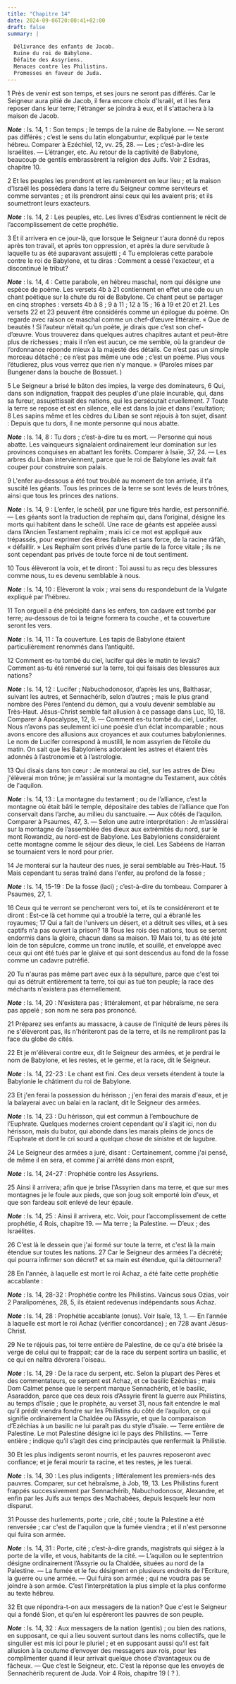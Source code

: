 ```yaml
---
title: "Chapitre 14"
date: 2024-09-06T20:00:41+02:00
draft: false
summary: |
  
  Délivrance des enfants de Jacob.
  Ruine du roi de Babylone.
  Défaite des Assyriens.
  Menaces contre les Philistins.
  Promesses en faveur de Juda.
---
```



1 Près de venir est son temps, et ses jours ne seront pas différés. Car le Seigneur aura pitié de Jacob, il fera encore choix d'Israël, et il les fera reposer dans leur terre; l'étranger se joindra à eux, et il s'attachera à la maison de Jacob.

***Note*** :  Is. 14, 1 : Son temps ; le temps de la ruine de Babylone. ― Ne seront pas différés ; c’est le sens du latin elongabuntur, expliqué par le texte hébreu. Comparer à Ezéchiel, 12, vv. 25, 28. ― Les ; c’est-à-dire les Israélites. ― L’étranger, etc. Au retour de la captivité de Babylone, beaucoup de gentils embrassèrent la religion des Juifs. Voir 2 Esdras, chapitre 10.

2 Et les peuples les prendront et les ramèneront en leur lieu ; et la maison d'Israël les possédera dans la terre du Seigneur comme serviteurs et comme servantes ; et ils prendront ainsi ceux qui les avaient pris; et ils soumettront leurs exacteurs.

***Note*** :  Is. 14, 2 : Les peuples, etc. Les livres d’Esdras contiennent le récit de l’accomplissement de cette prophétie.


3 Et il arrivera en ce jour-là, que lorsque le Seigneur t'aura donné du repos après ton travail, et après ton oppression, et après la dure servitude à laquelle tu as été auparavant assujetti ; 4 Tu emploieras cette parabole contre le roi de Babylone, et tu diras : Comment a cessé l'exacteur, et a discontinué le tribut?

***Note*** :  Is. 14, 4 : Cette parabole, en hébreu maschal, nom qui désigne une espèce de poème. Les versets 4b à 21 contiennent en effet une ode ou un chant poétique sur la chute du roi de Babylone. Ce chant peut se partager en cinq strophes : versets 4b à 8 ; 9 à 11 ; 12 à 15 ; 16 à 19 et 20 et 21. Les versets 22 et 23 peuvent être considérés comme un épilogue du poème. On regarde avec raison ce maschal comme un chef-d’œuvre littéraire. « Que de beautés ! Si l’auteur n’était qu’un poète, je dirais que c’est son chef-d’œuvre. Vous trouverez dans quelques autres chapitres autant et peut-être plus de richesses ; mais il n’en est aucun, ce me semble, où la grandeur de l’ordonnance réponde mieux à la majesté des détails. Ce n’est pas un simple morceau détaché ; ce n’est pas même une ode ; c’est un poème. Plus vous l’étudierez, plus vous verrez que rien n’y manque. » (Paroles mises par Bungener dans la bouche de Bossuet. )


5 Le Seigneur a brisé le bâton des impies, la verge des dominateurs, 6 Qui, dans son indignation, frappait des peuples d'une plaie incurable, qui, dans sa fureur, assujettissait des nations, qui les persécutait cruellement. 7 Toute la terre se repose et est en silence, elle est dans la joie et dans l'exultation; 8 Les sapins même et les cèdres du Liban se sont réjouis à ton sujet, disant : Depuis que tu dors, il ne monte personne qui nous abatte.

***Note*** :  Is. 14, 8 : Tu dors ; c’est-à-dire tu es mort. ― Personne qui nous abatte. Les vainqueurs signalaient ordinairement leur domination sur les provinces conquises en abattant les forêts. Comparer à Isaïe, 37, 24. ― Les arbres du Liban interviennent, parce que le roi de Babylone les avait fait couper pour construire son palais.


9 L'enfer au-dessous a été tout troublé au moment de ton arrivée, il t'a suscité les géants. Tous les princes de la terre se sont levés de leurs trônes, ainsi que tous les princes des nations.

***Note*** :  Is. 14, 9 : L’enfer, le scheôl, par une figure très hardie, est personnifié. ― Les géants sont la traduction de rephaïm qui, dans l’original, désigne les morts qui habitent dans le scheôl. Une race de géants est appelée aussi dans l’Ancien Testament rephaïm ; mais ici ce mot est appliqué aux trépassés, pour exprimer des êtres faibles et sans force, de la racine râfâh, « défaillir. » Les Rephaïm sont privés d’une partie de la force vitale ; ils ne sont cependant pas privés de toute force ni de tout sentiment.

10 Tous élèveront la voix, et te diront : Toi aussi tu as reçu des blessures comme nous, tu es devenu semblable à nous.

***Note*** :  Is. 14, 10 : Elèveront la voix ; vrai sens du respondebunt de la Vulgate expliqué par l’hébreu.

11 Ton orgueil a été précipité dans les enfers, ton cadavre est tombé par terre; au-dessous de toi la teigne formera ta couche , et ta couverture seront les vers.

***Note*** :  Is. 14, 11 : Ta couverture. Les tapis de Babylone étaient particulièrement renommés dans l’antiquité.


12 Comment es-tu tombé du ciel, lucifer qui dès le matin te levais? Comment as-tu été renversé sur la terre, toi qui faisais des blessures aux nations?

***Note*** :  Is. 14, 12 : Lucifer ; Nabuchodonosor, d’après les uns, Balthasar, suivant les autres, et Sennachérib, selon d’autres ; mais le plus grand nombre des Pères l’entend du démon, qui a voulu devenir semblable au Très-Haut. Jésus-Christ semble fait allusion à ce passage dans Luc, 10, 18. Comparer à Apocalypse, 12, 9. ― Comment es-tu tombé du ciel, Lucifer. Nous n’avons pas seulement ici une poésie d’un éclat incomparable ; nous avons encore des allusions aux croyances et aux coutumes babyloniennes. Le nom de Lucifer correspond à mustilil, le nom assyrien de l’étoile du matin. On sait que les Babyloniens adoraient les astres et étaient très adonnés à l’astronomie et à l’astrologie.

13 Qui disais dans ton cœur : Je monterai au ciel, sur les astres de Dieu j'élèverai mon trône; je m'assiérai sur la montagne du Testament, aux côtés de l'aquilon.

***Note*** :  Is. 14, 13 : La montagne du testament ; ou de l’alliance, c’est la montagne où était bâti le temple, dépositaire des tables de l’alliance que l’on conservait dans l’arche, au milieu du sanctuaire. ― Aux côtés de l’aquilon. Comparer à Psaumes, 47, 3. ― Selon une autre interprétation : Je m’assiérai sur la montagne de l’assemblée des dieux aux extrémités du nord, sur le mont Rowandiz, au nord-est de Babylone. Les Babyloniens considéraient cette montagne comme le séjour des dieux, le ciel. Les Sabéens de Harran se tournaient vers le nord pour prier.

14 Je monterai sur la hauteur des nues, je serai semblable au Très-Haut. 15 Mais cependant tu seras traîné dans l'enfer, au profond de la fosse ;

***Note*** :  Is. 14, 15-19 : De la fosse (laci) ; c’est-à-dire du tombeau. Comparer à Psaumes, 27, 1.


16 Ceux qui te verront se pencheront vers toi, et ils te considéreront et te diront : Est-ce là cet homme qui a troublé la terre, qui a ébranlé les royaumes; 17 Qui a fait de l'univers un désert, et a détruit ses villes, et à ses captifs n'a pas ouvert la prison? 18 Tous les rois des nations, tous se seront endormis dans la gloire, chacun dans sa maison. 19 Mais toi, tu as été jeté loin de ton sépulcre, comme un tronc inutile, et souillé, et enveloppé avec ceux qui ont été tués par le glaive et qui sont descendus au fond de la fosse comme un cadavre putréfié.


20 Tu n'auras pas même part avec eux à la sépulture, parce que c'est toi qui as détruit entièrement ta terre, toi qui as tué ton peuple; la race des méchants n'existera pas éternellement.

***Note*** :  Is. 14, 20 : N’existera pas ; littéralement, et par hébraïsme, ne sera pas appelé ; son nom ne sera pas prononcé.

21 Préparez ses enfants au massacre, à cause de l'iniquité de leurs pères ils ne s'élèveront pas, ils n'hériteront pas de la terre, et ils ne rempliront pas la face du globe de cités.


22 Et je m'élèverai contre eux, dit le Seigneur des armées, et je perdrai le nom de Babylone, et les restes, et le germe, et la race, dit le Seigneur.

***Note*** :  Is. 14, 22-23 : Le chant est fini. Ces deux versets étendent à toute la Babylonie le châtiment du roi de Babylone.

23 Et j'en ferai la possession du hérisson ; j'en ferai des marais d'eaux, et je la balayerai avec un balai en la raclant, dit le Seigneur des armées.

***Note*** :  Is. 14, 23 : Du hérisson, qui est commun à l’embouchure de l’Euphrate. Quelques modernes croient cependant qu’il s’agit ici, non du hérisson, mais du butor, qui abonde dans les marais pleins de joncs de l’Euphrate et dont le cri sourd a quelque chose de sinistre et de lugubre.


24 Le Seigneur des armées a juré, disant : Certainement, comme j'ai pensé, de même il en sera, et comme j'ai arrêté dans mon esprit,

***Note*** :  Is. 14, 24-27 : Prophétie contre les Assyriens.

25 Ainsi il arrivera; afin que je brise l'Assyrien dans ma terre, et que sur mes montagnes je le foule aux pieds, que son joug soit emporté loin d'eux, et que son fardeau soit enlevé de leur épaule.

***Note*** :  Is. 14, 25 : Ainsi il arrivera, etc. Voir, pour l’accomplissement de cette prophétie, 4 Rois, chapitre 19. ― Ma terre ; la Palestine. ― D’eux ; des Israélites.

26 C'est là le dessein que j'ai formé sur toute la terre, et c'est là la main étendue sur toutes les nations. 27 Car le Seigneur des armées l'a décrété; qui pourra infirmer son décret? et sa main est étendue, qui la détournera?


28 En l'année, à laquelle est mort le roi Achaz, a été faite cette prophétie accablante :

***Note*** :  Is. 14, 28-32 : Prophétie contre les Philistins. Vaincus sous Ozias, voir 2 Paralipomènes, 28, 5, ils étaient redevenus indépendants sous Achaz.

***Note*** :  Is. 14, 28 : Prophétie accablante (onus). Voir Isaïe, 13, 1. ― En l’année à laquelle est mort le roi Achaz (vérifier concordance) ; en 728 avant Jésus-Christ.

29 Ne te réjouis pas, toi terre entière de Palestine, de ce qu'a été brisée la verge de celui qui te frappait; car de la race du serpent sortira un basilic, et ce qui en naîtra dévorera l'oiseau.

***Note*** :  Is. 14, 29 : De la race du serpent, etc. Selon la plupart des Pères et des commentateurs, ce serpent est Achaz, et ce basilic Ezéchias ; mais Dom Calmet pense que le serpent marque Sennachérib, et le basilic, Asaraddon, parce que ces deux rois d’Assyrie firent la guerre aux Philistins, au temps d’Isaïe ; que le prophète, au verset 31, nous fait entendre le mal qu’il prédit viendra fondre sur les Philistins du côté de l’aquilon, ce qui signifie ordinairement la Chaldée ou l’Assyrie, et que la comparaison d’Ezéchias à un basilic ne lui paraît pas du style d’Isaïe. ― Terre entière de Palestine. Le mot Palestine désigne ici le pays des Philistins. ― Terre entière ; indique qu’il s’agit des cinq principautés que renfermait la Philistie.


30 Et les plus indigents seront nourris, et les pauvres reposeront avec confiance; et je ferai mourir ta racine, et tes restes, je les tuerai.

***Note*** :  Is. 14, 30 : Les plus indigents ; littéralement les premiers-nés des pauvres. Comparer, sur cet hébraïsme, à Job, 19, 13. Les Philistins furent frappés successivement par Sennachérib, Nabuchodonosor, Alexandre, et enfin par les Juifs aux temps des Machabées, depuis lesquels leur nom disparut.


31 Pousse des hurlements, porte ; crie, cité ; toute la Palestine a été renversée ; car c'est de l'aquilon que la fumée viendra ; et il n'est personne qui fuira son armée.

***Note*** :  Is. 14, 31 : Porte, cité ; c’est-à-dire grands, magistrats qui siégez à la porte de la ville, et vous, habitants de la cité. ― L’aquilon ou le septentrion désigne ordinairement l’Assyrie ou la Chaldée, situées au nord de la Palestine. ― La fumée et le feu désignent en plusieurs endroits de l’Ecriture, la guerre ou une armée. ― Qui fuira son armée ; qui ne voudra pas se joindre à son armée. C’est l’interprétation la plus simple et la plus conforme au texte hébreu.


32 Et que répondra-t-on aux messagers de la nation? Que c'est le Seigneur qui a fondé Sion, et qu'en lui espéreront les pauvres de son peuple.

***Note*** :  Is. 14, 32 : Aux messagers de la nation (gentis) ; ou bien des nations, en supposant, ce qui a lieu souvent surtout dans les noms collectifs, que le singulier est mis ici pour le pluriel ; et en supposant aussi qu’il est fait allusion à la coutume d’envoyer des messagers aux rois, pour les complimenter quand il leur arrivait quelque chose d’avantageux ou de fâcheux. ― Que c’est le Seigneur, etc. C’est la réponse que les envoyés de Sennachérib reçurent de Juda. Voir 4 Rois, chapitre 19 ( ? ).

